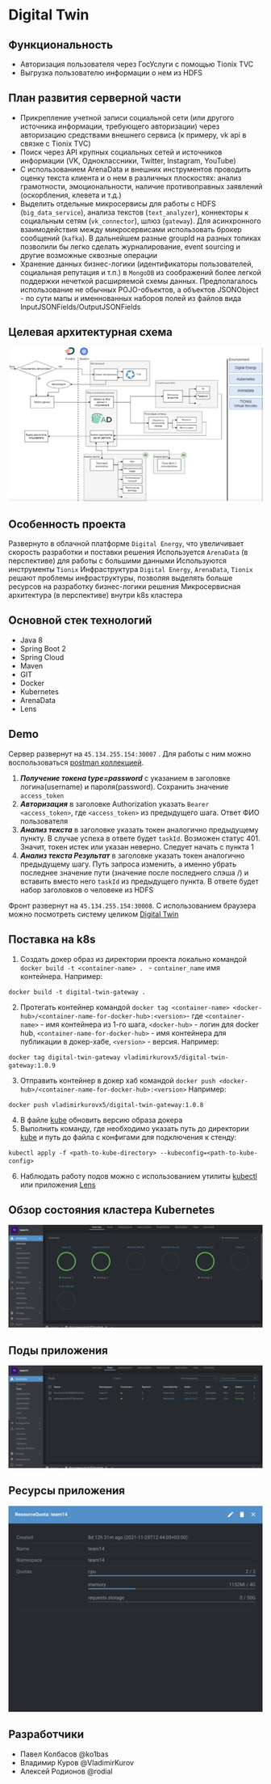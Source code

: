 # Digital Twin

## Функциональность

- Авторизация пользователя через ГосУслуги с помощью Tionix TVC
- Выгрузка пользователю информации о нем из HDFS

## План развития серверной части

- Прикрепление учетной записи социальной сети (или другого источника информации, требующего авторизации)
 через авторизацию средствами внешнего сервиса (к примеру, vk api в связке с Tionix TVC)
- Поиск через API крупных социальных сетей и источников информации (VK, Одноклассники, Twitter, Instagram, YouTube)
- С использованием ArenaData и внешних инструментов проводить оценку текста клиента и о нем в различных плоскостях:
анализ грамотности, эмоциональности, наличие противоправных заявлений (оскорбления, клевета и т.д.)
- Выделить отдельные микросервисы для работы с HDFS (`big_data_service`), анализа текстов (`text_analyzer`), 
коннекторы к социальным сетям (`vk_connector`), шлюз (`gateway`). Для асинхронного взаимодействия между микросервисами использовать
брокер сообщений (`kafka`). В дальнейшем разные groupId на разных топиках позволили бы легко сделать журналирование, event sourcing
  и другие возможные сквозные операции 
- Хранение данных бизнес-логики (идентификаторы пользователей, социальная репутация и т.п.) в `MongoDB` из соображений более легкой поддержки
нечеткой расширяемой схемы данных. Предполагалось использование не обычных POJO-объектов, а объектов JSONObject - по сути мапы
  и именнованных наборов полей из файлов вида InputJSONFields/OutputJSONFields
  
  
## Целевая архитектурная схема 

![alt Архитектура](image/architecture.png)

## Особенность проекта

Развернуто в облачной платформе `Digital Energy`, что увеличивает скорость разработки и поставки решения
Используется `ArenaData` (в перспективе) для работы с большими данными
Используются инструменты `Tionix`
Инфраструктура `Digital Energy`, `ArenaData`, `Tionix` решают проблемы инфраструктуры, позволяя
выделять больше ресурсов на разработку бизнес-логики решения
Микросервисная архитектура (в перспективе) внутри k8s кластера

## Основной стек технологий 
- Java 8
- Spring Boot 2
- Spring Cloud
- Maven
- GIT
- Docker
- Kubernetes
- ArenaData
- Lens

## Demo

Сервер развернут на `45.134.255.154:30007` . Для работы с ним можно воспользоваться 
[postman коллекцией](postman/DigitalTwin.postman_collection.json). 
1. **_Получение токена type=password_** с указанием в заголовке логина(username) и пароля(password). Сохранить значение
   `access_token`
2. **_Авторизация_** в заголовке Authorization указать `Bearer <access_token>`, где `<access_token>` из 
предыдущего шага. Ответ ФИО пользователя
3. **_Анализ текста_** в заголовке указать токен аналогично предыдущему пункту. В случае успеха в ответе будет
`taskId`. Возможен статус 401. Значит, токен истек или указан неверно. Следует начать с пункта 1
4. **_Анализ текста Результат_** в заголовке указать токен аналогично предыдущему шагу. Путь запроса изменить,
а именно убрать последнее значение пути (значение после последнего слэша /) и вставить вместо него
`taskId` из предыдущего пункта. В ответе будет набор заголовков о человеке из HDFS
   
Фронт развернут на `45.134.255.154:30008`. С использованием браузера можно посмотреть систему целиком
[Digital Twin](http://45.134.255.154:30008)

## Поставка на k8s

1. Создать докер образ из директории проекта локально командой `docker build -t <container-name> . ` - `container_name` имя контейнера.
Например:
```
docker build -t digital-twin-gateway . 
```

2. Протегать контейнер командой `docker tag <container-name> <docker-hub>/<container-name-for-docker-hub>:<version>`- 
где `<container-name>`  - имя контейнера из 1-го шага, `<docker-hub>` - логин для docker hub, `<container-name-for-docker-hub>` - 
имя контейнера для публикации в докер-хабе, `<version>` - версия. Например:
```
docker tag digital-twin-gateway vladimirkurovx5/digital-twin-gateway:1.0.9
```
3. Отправить контейнер в докер хаб командой `docker push <docker-hub>/<container-name-for-docker-hub>:<version>`
Например:
```
docker push vladimirkurovx5/digital-twin-gateway:1.0.8
```
4. В файле [kube](kube/gateway.yaml) обновить версию образа докера
5. Выполнить команду, где необходимо указать путь до директории [kube](kube) и путь до файла с конфигами 
   для подключения к стенду: 
```
kubectl apply -f <path-to-kube-directory> --kubeconfig=<path-to-kube-config>
```

6. Наблюдать работу подов можно с использованием утилиты [kubectl](https://kubernetes.io/ru/docs/tutorials/) 
или приложения [Lens](https://k8slens.dev)

## Обзор состояния кластера Kubernetes

![alt Overview](image/Overview.png)

## Поды приложения

![alt Pods](image/Pods.png)

## Ресурсы приложения

![alt Resource](image/Resource.png)

## Разработчики
- Павел Колбасов @ko1bas
- Владимир Куров @VladimirKurov
- Алексей Родионов @rodial
